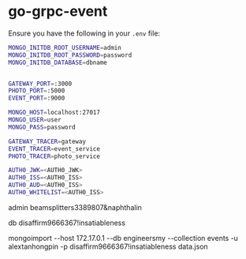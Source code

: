 # go-grpc-event

Ensure you have the following in your `.env` file:

```bash
MONGO_INITDB_ROOT_USERNAME=admin
MONGO_INITDB_ROOT_PASSWORD=password
MONGO_INITDB_DATABASE=dbname


GATEWAY_PORT=:3000
PHOTO_PORT=:5000
EVENT_PORT=:9000

MONGO_HOST=localhost:27017
MONGO_USER=user
MONGO_PASS=password

GATEWAY_TRACER=gateway
EVENT_TRACER=event_service
PHOTO_TRACER=photo_service

AUTH0_JWK=<AUTH0_JWK>
AUTH0_ISS=<AUTH0_ISS>
AUTH0_AUD=<AUTH0_ISS>
AUTH0_WHITELIST=<AUTH0_ISS>
```

admin
beamsplitters3389807&naphthalin


db
disaffirm9666367!insatiableness

mongoimport --host 172.17.0.1 --db engineersmy --collection events -u alextanhongpin -p disaffirm9666367\!insatiableness data.json

